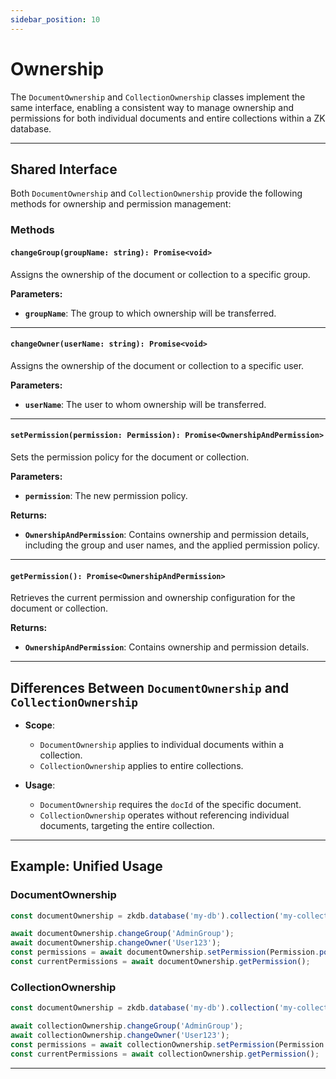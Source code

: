 ```yaml
---
sidebar_position: 10
---
```


# Ownership

The `DocumentOwnership` and `CollectionOwnership` classes implement the same interface, enabling a consistent way to manage ownership and permissions for both individual documents and entire collections within a ZK database.

---

## Shared Interface

Both `DocumentOwnership` and `CollectionOwnership` provide the following methods for ownership and permission management:

### Methods

#### **`changeGroup(groupName: string): Promise<void>`**
Assigns the ownership of the document or collection to a specific group.

**Parameters:**
- **`groupName`**: The group to which ownership will be transferred.

---

#### **`changeOwner(userName: string): Promise<void>`**
Assigns the ownership of the document or collection to a specific user.

**Parameters:**
- **`userName`**: The user to whom ownership will be transferred.

---

#### **`setPermission(permission: Permission): Promise<OwnershipAndPermission>`**
Sets the permission policy for the document or collection.

**Parameters:**
- **`permission`**: The new permission policy.

**Returns:**
- **`OwnershipAndPermission`**: Contains ownership and permission details, including the group and user names, and the applied permission policy.

---

#### **`getPermission(): Promise<OwnershipAndPermission>`**
Retrieves the current permission and ownership configuration for the document or collection.

**Returns:**
- **`OwnershipAndPermission`**: Contains ownership and permission details.

---

## Differences Between `DocumentOwnership` and `CollectionOwnership`

- **Scope**:
  - `DocumentOwnership` applies to individual documents within a collection.
  - `CollectionOwnership` applies to entire collections.

- **Usage**:
  - `DocumentOwnership` requires the `docId` of the specific document.
  - `CollectionOwnership` operates without referencing individual documents, targeting the entire collection.

---

## Example: Unified Usage

### DocumentOwnership
```ts
const documentOwnership = zkdb.database('my-db').collection('my-collection').findOne({}).ownership;

await documentOwnership.changeGroup('AdminGroup');
await documentOwnership.changeOwner('User123');
const permissions = await documentOwnership.setPermission(Permission.policyPublic());
const currentPermissions = await documentOwnership.getPermission();
```

### CollectionOwnership
```ts
const documentOwnership = zkdb.database('my-db').collection('my-collection').ownership;

await collectionOwnership.changeGroup('AdminGroup');
await collectionOwnership.changeOwner('User123');
const permissions = await collectionOwnership.setPermission(Permission.policyPrivate());
const currentPermissions = await collectionOwnership.getPermission();
```

---